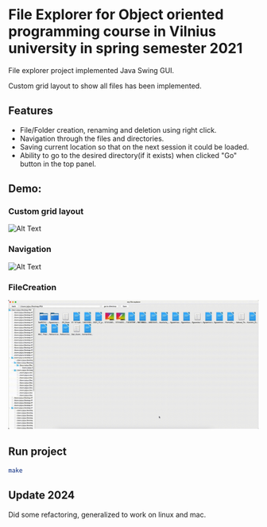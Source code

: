 # File Explorer for Object oriented programming course in Vilnius university in spring semester 2021
File explorer project implemented Java Swing GUI.

Custom grid layout to show all files has been implemented.

## Features

- File/Folder creation, renaming and deletion using right click.
- Navigation through the files and directories.
- Saving current location so that on the next session it could be loaded.
- Ability to go to the desired directory(if it exists) when clicked "Go" button in the top panel.

## Demo:
### Custom grid layout
![Alt Text](Gif/Resizing.gif)

### Navigation
![Alt Text](Gif/Navigating.gif)

### FileCreation
![Alt Text](Gif/FileCreation.gif)


## Run project

``` bash
make
```

## Update 2024
Did some refactoring, generalized to work on linux and mac.
